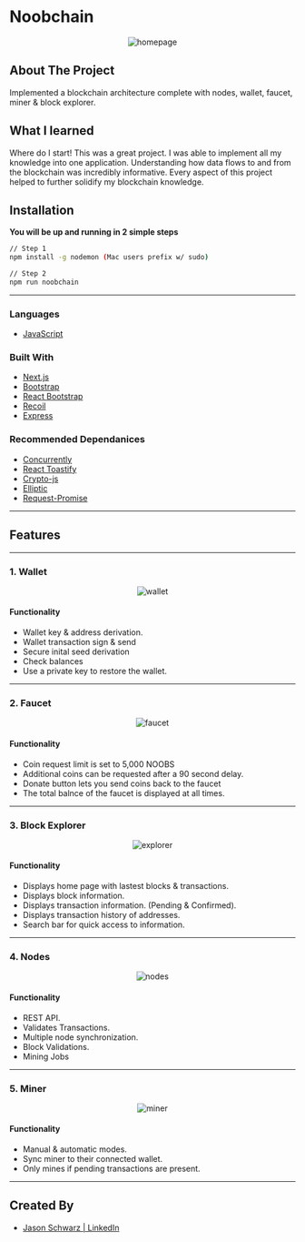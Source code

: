 # Noobchain

<p align="center">
  <a ><img  src="public/images/readme/homepage.png" alt="homepage"></a></p>
</p>

## About The Project

Implemented a blockchain architecture complete with nodes, wallet, faucet, miner & block explorer.

## What I learned

Where do I start! This was a great project. I was able to implement all my knowledge into one application. Understanding how data flows to and from the blockchain
was incredibly informative. Every aspect of this project helped to further solidify my blockchain knowledge.

## Installation

**You will be up and running in 2 simple steps**

```sh
// Step 1
npm install -g nodemon (Mac users prefix w/ sudo)

// Step 2
npm run noobchain
```

---

### Languages

- [JavaScript](https://www.javascript.com/)

### Built With

- [Next.js](https://nextjs.org/)
- [Bootstrap](https://getbootstrap.com/)
- [React Bootstrap](https://react-bootstrap.github.io/)
- [Recoil](https://yarnpkg.com/package/recoil)
- [Express](https://yarnpkg.com/package/express)

### Recommended Dependanices

- [Concurrently](https://yarnpkg.com/package/concurrently)
- [React Toastify](https://github.com/fkhadra/react-toastify#readme)
- [Crypto-js](https://yarnpkg.com/package/crypto-js)
- [Elliptic](https://yarnpkg.com/package/elliptic)
- [Request-Promise](https://yarnpkg.com/package/request-promise)

---

## Features

---

### 1. Wallet

<p align="center">
  <a ><img  src="public/images/readme/wallet.png" alt="wallet"></a></p>
</p>

#### Functionality

- Wallet key & address derivation.
- Wallet transaction sign & send
- Secure inital seed derivation
- Check balances
- Use a private key to restore the wallet.

---

### 2. Faucet

<p align="center">
  <a ><img  src="public/images/readme/faucet.png" alt="faucet"></a></p>
</p>

#### Functionality

- Coin request limit is set to 5,000 NOOBS
- Additional coins can be requested after a 90 second delay.
- Donate button lets you send coins back to the faucet
- The total balnce of the faucet is displayed at all times.

---

### 3. Block Explorer

<p align="center">
  <a ><img  src="public/images/readme/explorer.png" alt="explorer"></a></p>
</p>

#### Functionality

- Displays home page with lastest blocks & transactions.
- Displays block information.
- Displays transaction information. (Pending & Confirmed).
- Displays transaction history of addresses.
- Search bar for quick access to information.

---

### 4. Nodes

<p align="center">
  <a ><img  src="public/images/readme/nodes.png" alt="nodes"></a></p>
</p>

#### Functionality

- REST API.
- Validates Transactions.
- Multiple node synchronization.
- Block Validations.
- Mining Jobs

---

### 5. Miner

<p align="center">
  <a ><img  src="public/images/readme/miner.png" alt="miner"></a></p>
</p>

#### Functionality

- Manual & automatic modes.
- Sync miner to their connected wallet.
- Only mines if pending transactions are present.

---

## Created By

- [Jason Schwarz | LinkedIn](https://www.linkedin.com/in/jason-schwarz-75b91482/)
